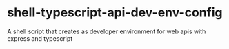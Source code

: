 # shell-typescript-api-dev-env-config
A shell script that creates as developer environment for web apis with express and typescript
